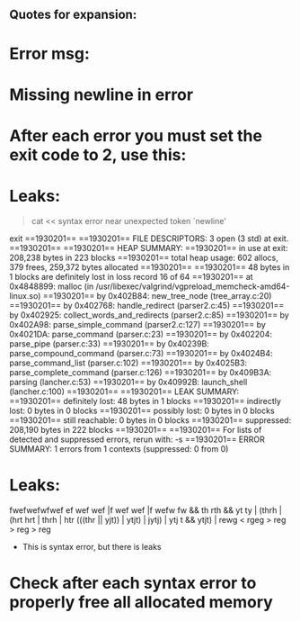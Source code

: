 ## Quotes for expansion:

# Error msg:

# Missing newline in error

# After each error you must set the exit code to 2, use this:

# Leaks:
> cat <<
syntax error near unexpected token `newline'
> 
exit
==1930201== 
==1930201== FILE DESCRIPTORS: 3 open (3 std) at exit.
==1930201== 
==1930201== HEAP SUMMARY:
==1930201==     in use at exit: 208,238 bytes in 223 blocks
==1930201==   total heap usage: 602 allocs, 379 frees, 259,372 bytes allocated
==1930201== 
==1930201== 48 bytes in 1 blocks are definitely lost in loss record 16 of 64
==1930201==    at 0x4848899: malloc (in /usr/libexec/valgrind/vgpreload_memcheck-amd64-linux.so)
==1930201==    by 0x402B84: new_tree_node (tree_array.c:20)
==1930201==    by 0x402768: handle_redirect (parser2.c:45)
==1930201==    by 0x402925: collect_words_and_redirects (parser2.c:85)
==1930201==    by 0x402A98: parse_simple_command (parser2.c:127)
==1930201==    by 0x4021DA: parse_command (parser.c:23)
==1930201==    by 0x402204: parse_pipe (parser.c:33)
==1930201==    by 0x40239B: parse_compound_command (parser.c:73)
==1930201==    by 0x4024B4: parse_command_list (parser.c:102)
==1930201==    by 0x4025B3: parse_complete_command (parser.c:126)
==1930201==    by 0x409B3A: parsing (lancher.c:53)
==1930201==    by 0x40992B: launch_shell (lancher.c:100)
==1930201== 
==1930201== LEAK SUMMARY:
==1930201==    definitely lost: 48 bytes in 1 blocks
==1930201==    indirectly lost: 0 bytes in 0 blocks
==1930201==      possibly lost: 0 bytes in 0 blocks
==1930201==    still reachable: 0 bytes in 0 blocks
==1930201==         suppressed: 208,190 bytes in 222 blocks
==1930201== 
==1930201== For lists of detected and suppressed errors, rerun with: -s
==1930201== ERROR SUMMARY: 1 errors from 1 contexts (suppressed: 0 from 0)

# Leaks:
fwefwefwfwef ef wef wef |f wef wef |f wefw fw && th rth && yt ty | (thrh | (hrt hrt | thrh | htr (((thr || yjt)) | ytjt) | jytj) | ytj t && ytjt) | rewg < rgeg > reg > reg > reg
- This is syntax error, but there is leaks

# Check after each syntax error to properly free all allocated memory
